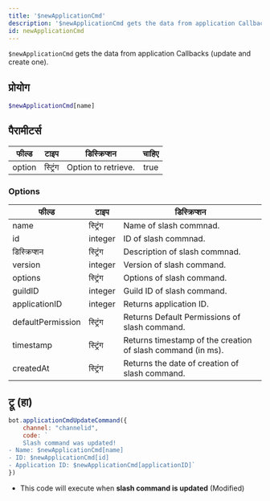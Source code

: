 ```yaml
---
title: '$newApplicationCmd'
description: '$newApplicationCmd gets the data from application Callbacks (update and create one).'
id: newApplicationCmd
---
```


`$newApplicationCmd` gets the data from application Callbacks (update and create one).

## प्रोयोग

```php
$newApplicationCmd[name]
```

## पैरामीटर्स

| फील्ड  | टाइप     | डिस्क्रिप्शन        | चाहिए |
| ------ | -------- | ------------------- |:-----:|
| option | स्ट्रिंग | Option to retrieve. | true  |

### Options

| फील्ड             | टाइप     | डिस्क्रिप्शन                                                |
| ----------------- | -------- | ----------------------------------------------------------- |
| name              | स्ट्रिंग | Name of slash commnad.                                      |
| id                | integer  | ID of slash commnad.                                        |
| डिस्क्रिप्शन      | स्ट्रिंग | Description of slash commnad.                               |
| version           | integer  | Version of slash command.                                   |
| options           | स्ट्रिंग | Options of slash command.                                   |
| guildID           | integer  | Guild ID of slash command.                                  |
| applicationID     | integer  | Returns application ID.                                     |
| defaultPermission | स्ट्रिंग | Returns Default Permissions of slash command.               |
| timestamp         | स्ट्रिंग | Returns timestamp of the creation of slash command (in ms). |
| createdAt         | स्ट्रिंग | Returns the date of creation of slash command.              |

## ट्रू (हा)

```js
bot.applicationCmdUpdateCommand({
    channel: "channelid",
    code: `
    Slash command was updated!
- Name: $newApplicationCmd[name]
- ID: $newApplicationCmd[id]
- Application ID: $newApplicationCmd[applicationID]`
})
```
- This code will execute when __slash command is updated__ (Modified)